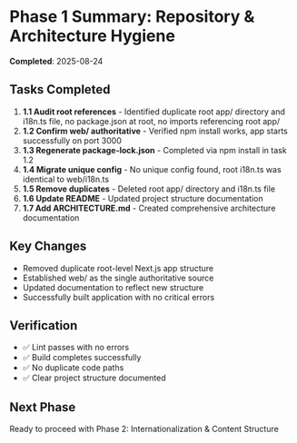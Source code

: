 # Phase 1 Summary: Repository & Architecture Hygiene

**Completed**: 2025-08-24

## Tasks Completed

1. **1.1 Audit root references** - Identified duplicate root app/ directory and i18n.ts file, no package.json at root, no imports referencing root app/
2. **1.2 Confirm web/ authoritative** - Verified npm install works, app starts successfully on port 3000
3. **1.3 Regenerate package-lock.json** - Completed via npm install in task 1.2
4. **1.4 Migrate unique config** - No unique config found, root i18n.ts was identical to web/i18n.ts
5. **1.5 Remove duplicates** - Deleted root app/ directory and i18n.ts file
6. **1.6 Update README** - Updated project structure documentation
7. **1.7 Add ARCHITECTURE.md** - Created comprehensive architecture documentation

## Key Changes

- Removed duplicate root-level Next.js app structure
- Established web/ as the single authoritative source
- Updated documentation to reflect new structure
- Successfully built application with no critical errors

## Verification

- ✅ Lint passes with no errors
- ✅ Build completes successfully
- ✅ No duplicate code paths
- ✅ Clear project structure documented

## Next Phase

Ready to proceed with Phase 2: Internationalization & Content Structure